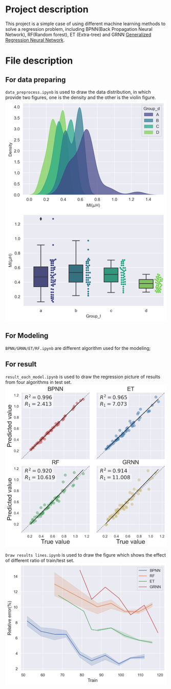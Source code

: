 # Project description

This project is a simple case of using different machine learning methods to solve a regression problem, including BPNN(Back Propagation Neural Network), RF(Random forest), ET (Extra-tree) and GRNN [Generalized Regression Neural Network](https://github.com/muhendis/Generalized-regression-neural-networks-library-from-scratch).

# File description

## For data preparing

`data_preprocess.ipynb` is used to draw the data distribution, in which provide two figures, one is the density and the other is the violin figure. 
![density](./figure/density_d.png)
![violine](./figure/violine_l.png)

## For Modeling

`BPNN/GRNN/ET/RF.ipynb` are different algorithm used for the modeling;

## For result

`result_each_model.ipynb` is used to draw the regression picture of results from four algorithms in test set.
![test](./figure/train_data2_0.35.png)

`Draw results lines.ipynb` is used to draw the figure which shows the effect of different ratio of train/test set. 
![ratio](./figure/ratio.png)
